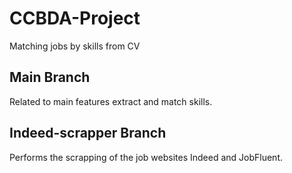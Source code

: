 # CCBDA-Project

Matching jobs by skills from CV

## Main Branch

Related to main features extract and match skills.

## Indeed-scrapper Branch

Performs the scrapping of the job websites Indeed and JobFluent.

